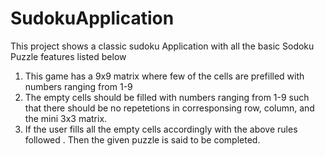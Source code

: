 # SudokuApplication
This project shows a classic sudoku Application with all the basic Sodoku Puzzle features listed below 
1. This game has a 9x9 matrix where few of the cells are prefilled with numbers ranging from 1-9
2. The empty cells should be filled with numbers ranging from 1-9 such that there should be no repetetions in corresponsing row, column, and the mini 3x3 matrix.
3. If the user fills all the empty cells accordingly with the above rules followed . Then the given puzzle is said to be completed.
